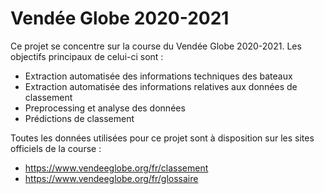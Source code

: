 # Vendée Globe 2020-2021

Ce projet se concentre sur la course du Vendée Globe 2020-2021. Les objectifs principaux de celui-ci sont :

- Extraction automatisée des informations techniques des bateaux
- Extraction automatisée des informations relatives aux données de classement
- Preprocessing et analyse des données
- Prédictions de classement

Toutes les données utilisées pour ce projet sont à disposition sur les sites officiels de la course :
* https://www.vendeeglobe.org/fr/classement
* https://www.vendeeglobe.org/fr/glossaire


